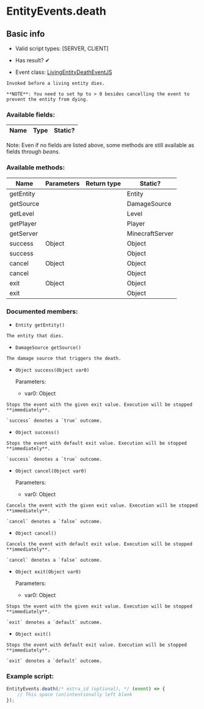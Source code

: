 # EntityEvents.death

## Basic info

- Valid script types: [SERVER, CLIENT]

- Has result? ✔

- Event class: [LivingEntityDeathEventJS](https://github.com/KubeJS-Mods/KubeJS/tree/2001/common/src/main/java/dev/latvian/mods/kubejs/entity/LivingEntityDeathEventJS.java)

```
Invoked before a living entity dies.

**NOTE**: You need to set hp to > 0 besides cancelling the event to prevent the entity from dying.
```

### Available fields:

| Name | Type | Static? |
| ---- | ---- | ------- |

Note: Even if no fields are listed above, some methods are still available as fields through *beans*.

### Available methods:

| Name | Parameters | Return type | Static? |
| ---- | ---------- | ----------- | ------- |
| getEntity |  |  | Entity | ✘ |
| getSource |  |  | DamageSource | ✘ |
| getLevel |  |  | Level | ✘ |
| getPlayer |  |  | Player | ✘ |
| getServer |  |  | MinecraftServer | ✘ |
| success | Object |  | Object | ✘ |
| success |  |  | Object | ✘ |
| cancel | Object |  | Object | ✘ |
| cancel |  |  | Object | ✘ |
| exit | Object |  | Object | ✘ |
| exit |  |  | Object | ✘ |


### Documented members:

- `Entity getEntity()`
```
The entity that dies.
```

- `DamageSource getSource()`
```
The damage source that triggers the death.
```

- `Object success(Object var0)`

  Parameters:
  - var0: Object

```
Stops the event with the given exit value. Execution will be stopped **immediately**.

`success` denotes a `true` outcome.
```

- `Object success()`
```
Stops the event with default exit value. Execution will be stopped **immediately**.

`success` denotes a `true` outcome.
```

- `Object cancel(Object var0)`

  Parameters:
  - var0: Object

```
Cancels the event with the given exit value. Execution will be stopped **immediately**.

`cancel` denotes a `false` outcome.
```

- `Object cancel()`
```
Cancels the event with default exit value. Execution will be stopped **immediately**.

`cancel` denotes a `false` outcome.
```

- `Object exit(Object var0)`

  Parameters:
  - var0: Object

```
Stops the event with the given exit value. Execution will be stopped **immediately**.

`exit` denotes a `default` outcome.
```

- `Object exit()`
```
Stops the event with default exit value. Execution will be stopped **immediately**.

`exit` denotes a `default` outcome.
```



### Example script:

```js
EntityEvents.death(/* extra_id (optional), */ (event) => {
	// This space (un)intentionally left blank
});
```


